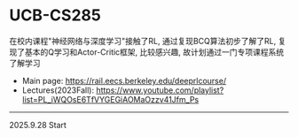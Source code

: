 # UCB-CS285
在校内课程"神经网络与深度学习"接触了RL, 通过复现BCQ算法初步了解了RL, 复现了基本的Q学习和Actor-Critic框架, 比较感兴趣, 故计划通过一门专项课程系统了解学习
* Main page: https://rail.eecs.berkeley.edu/deeprlcourse/
* Lectures(2023Fall): https://www.youtube.com/playlist?list=PL_iWQOsE6TfVYGEGiAOMaOzzv41Jfm_Ps
***
2025.9.28
Start
